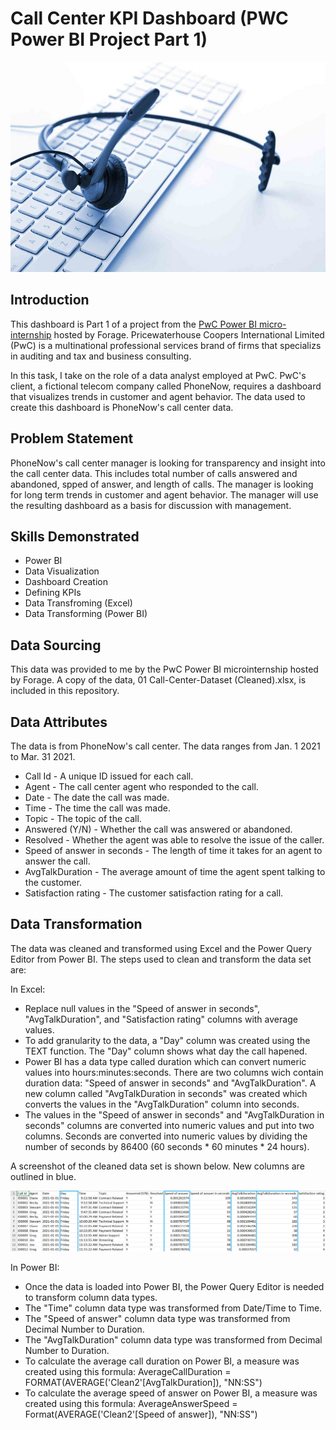# Call Center KPI Dashboard (PWC Power BI Project Part 1)
![Introductory Picture](Call_Center_Pic.png)
## Introduction
This dashboard is Part 1 of a project from the [PwC Power BI micro-internship](https://www.theforage.com/simulations/pwc-ch/power-bi-cqxg) hosted by Forage. Pricewaterhouse Coopers International Limited (PwC) is a multinational professional services brand of firms that specializs in auditing and tax and business consulting.

In this task, I take on the role of a data analyst employed at PwC. PwC's client, a fictional telecom company called PhoneNow, requires a dashboard that visualizes trends in customer and agent behavior. The data used to create this dashboard is PhoneNow's call center data.

## Problem Statement
PhoneNow's call center manager is looking for transparency and insight into the call center data. This includes total number of calls answered and abandoned, spped of answer, and length of calls. The manager is looking for long term trends in customer and agent behavior. The manager will use the resulting dashboard as a basis for discussion with management.

## Skills Demonstrated
* Power BI
* Data Visualization
* Dashboard Creation
* Defining KPIs
* Data Transfroming (Excel)
* Data Transforming (Power BI)

## Data Sourcing
This data was provided to me by the PwC Power BI microinternship hosted by Forage. A copy of the data, 01 Call-Center-Dataset (Cleaned).xlsx, is included in this repository.

## Data Attributes
The data is from PhoneNow's call center. The data ranges from Jan. 1 2021 to Mar. 31 2021.
* Call Id - A unique ID issued for each call.
* Agent - The call center agent who responded to the call.
* Date - The date the call was made.
* Time - The time the call was made.
* Topic - The topic of the call.
* Answered (Y/N) - Whether the call was answered or abandoned.
* Resolved - Whether the agent was able to resolve the issue of the caller.
* Speed of answer in seconds - The length of time it takes for an agent to answer the call.
* AvgTalkDuration - The average amount of time the agent spent talking to the customer.
* Satisfaction rating - The customer satisfaction rating for a call.

## Data Transformation
The data was cleaned and transformed using Excel and the Power Query Editor from Power BI. The steps used to clean and transform the data set are:

In Excel:
* Replace null values in the "Speed of answer in seconds", "AvgTalkDuration", and "Satisfaction rating" columns with average values.
* To add granularity to the data, a "Day" column was created using the TEXT function. The "Day" column shows what day the call hapened.
* Power BI has a data type called duration which can convert numeric values into hours:minutes:seconds. There are two columns wich contain duration data: "Speed of answer in seconds" and "AvgTalkDuration". A new column called "AvgTalkDuration in seconds" was created which converts the values in the "AvgTalkDuration" column into seconds.
* The values in the "Speed of answer in seconds" and "AvgTalkDuration in seconds" columns are converted into numeric values and put into two columns. Seconds are converted into numeric values by dividing the number of seconds by 86400 (60 seconds * 60 minutes * 24 hours).

A screenshot of the cleaned data set is shown below. New columns are outlined in blue.

![A sample of the cleaned data set.](Cleaned_Data_Set.png)

In Power BI:
* Once the data is loaded into Power BI, the Power Query Editor is needed to transform column data types.
* The "Time" column data type was transformed from Date/Time to Time.
* The "Speed of answer" column data type was transformed from Decimal Number to Duration.
* The "AvgTalkDuration" column data type was transformed from Decimal Number to Duration.
* To calculate the average call duration on Power BI, a measure was created using this formula: AverageCallDuration = FORMAT(AVERAGE('Clean2'[AvgTalkDuration]), "NN:SS")
* To calculate the average speed of answer on Power BI, a measure was created using this formula: AverageAnswerSpeed = Format(AVERAGE('Clean2'[Speed of answer]), "NN:SS")
